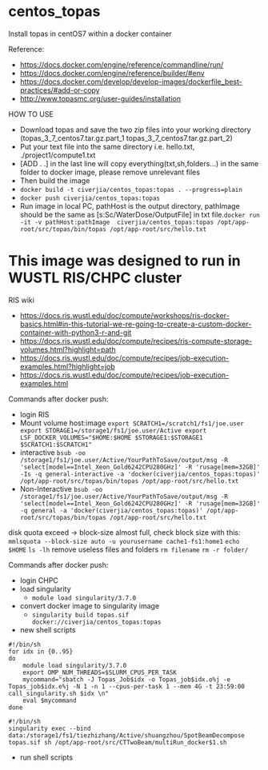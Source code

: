 # centos_topas
Install topas in centOS7 within a docker container

Reference: 
- https://docs.docker.com/engine/reference/commandline/run/
- https://docs.docker.com/engine/reference/builder/#env
- https://docs.docker.com/develop/develop-images/dockerfile_best-practices/#add-or-copy
- http://www.topasmc.org/user-guides/installation

HOW TO USE
- Download topas and save the two zip files into your working directory (topas_3_7_centos7.tar.gz.part_1 topas_3_7_centos7.tar.gz.part_2)
- Put your text file into the same directory i.e. hello.txt, ./project1/compute1.txt
- [ADD . .] in the last line will copy everything(txt,sh,folders...) in the same folder to docker image, please remove unrelevant files
- Then build the image
- ```docker build -t civerjia/centos_topas:topas . --progress=plain```
- ```docker push civerjia/centos_topas:topas```
- Run image in local PC, pathHost is the output directory, pathImage should be the same as [s:Sc/WaterDose/OutputFile] in txt file.```docker run -it -v pathHost:pathImage  civerjia/centos_topas:topas /opt/app-root/src/topas/bin/topas /opt/app-root/src/hello.txt```

# This image was designed to run in WUSTL RIS/CHPC cluster
RIS wiki
- https://docs.ris.wustl.edu/doc/compute/workshops/ris-docker-basics.html#in-this-tutorial-we-re-going-to-create-a-custom-docker-container-with-python3-r-and-git
- https://docs.ris.wustl.edu/doc/compute/recipes/ris-compute-storage-volumes.html?highlight=path
- https://docs.ris.wustl.edu/doc/compute/recipes/job-execution-examples.html?highlight=job
- https://docs.ris.wustl.edu/doc/compute/recipes/job-execution-examples.html

Commands after docker push:
- login RIS
- Mount volume host:image `export SCRATCH1=/scratch1/fs1/joe.user
export STORAGE1=/storage1/fs1/joe.user/Active
export LSF_DOCKER_VOLUMES="$HOME:$HOME $STORAGE1:$STORAGE1 $SCRATCH1:$SCRATCH1"`
- interactive ```bsub -oo /storage1/fs1/joe.user/Active/YourPathToSave/output/msg -R 'select[model==Intel_Xeon_Gold6242CPU280GHz]' -R 'rusage[mem=32GB]' -Is -q general-interactive -a 'docker(civerjia/centos_topas:topas)' /opt/app-root/src/topas/bin/topas /opt/app-root/src/hello.txt```
-  Non-Interactive ```bsub -oo /storage1/fs1/joe.user/Active/YourPathToSave/output/msg -R 'select[model==Intel_Xeon_Gold6242CPU280GHz]' -R 'rusage[mem=32GB]' -q general -a 'docker(civerjia/centos_topas:topas)' /opt/app-root/src/topas/bin/topas /opt/app-root/src/hello.txt```


disk quota exceed -> block-size almost full, check block size with this:
```mmlsquota --block-size auto -u yourusername cache1-fs1:home1```
```echo $HOME```
```ls -lh```
remove useless files and folders
```rm filename```
```rm -r folder/```

Commands after docker push:
- login CHPC
- load singularity
  - `module load singularity/3.7.0`
- convert docker image to singularity image
  - `singularity build topas.sif docker://civerjia/centos_topas:topas`
- new shell scripts
```
#!/bin/sh
for idx in {0..95}
do
    module load singularity/3.7.0
    export OMP_NUM_THREADS=$SLURM_CPUS_PER_TASK
    mycommand="sbatch -J Topas_Job$idx -o Topas_job$idx.o%j -e Topas_job$idx.e%j -N 1 -n 1 --cpus-per-task 1 --mem 4G -t 23:59:00 call_singularity.sh $idx \n"
    eval $mycommand
done
```
```
#!/bin/sh 
singularity exec --bind data:/storage1/fs1/tiezhizhang/Active/shuangzhou/SpotBeamDecompose topas.sif sh /opt/app-root/src/CTTwoBeam/multiRun_docker$1.sh
```
- run shell scripts
